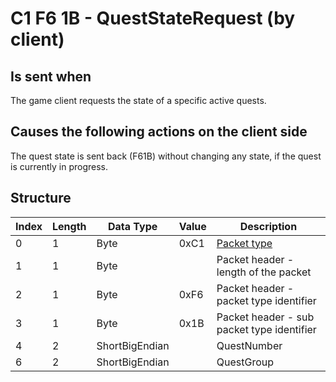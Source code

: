 # C1 F6 1B - QuestStateRequest (by client)

## Is sent when

The game client requests the state of a specific active quests.

## Causes the following actions on the client side

The quest state is sent back (F61B) without changing any state, if the quest is currently in progress.

## Structure

| Index | Length | Data Type | Value | Description |
|-------|--------|-----------|-------|-------------|
| 0 | 1 |   Byte   | 0xC1  | [Packet type](PacketTypes.md) |
| 1 | 1 |    Byte   |      | Packet header - length of the packet |
| 2 | 1 |    Byte   | 0xF6  | Packet header - packet type identifier |
| 3 | 1 |    Byte   | 0x1B  | Packet header - sub packet type identifier |
| 4 | 2 | ShortBigEndian |  | QuestNumber |
| 6 | 2 | ShortBigEndian |  | QuestGroup |